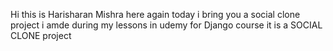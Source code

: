 Hi this is Harisharan Mishra here again
today i bring you a social clone project i amde during my
lessons in udemy for Django course it is a 
SOCIAL CLONE project

